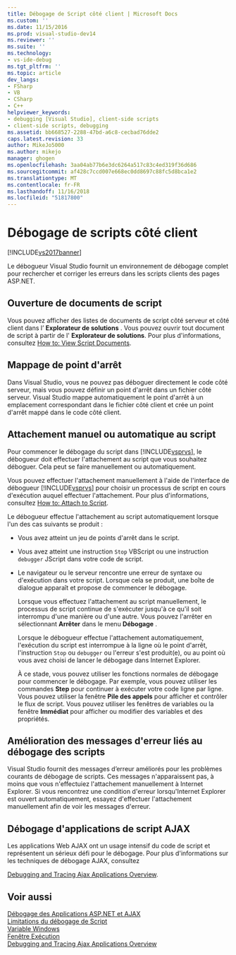 ```yaml
---
title: Débogage de Script côté client | Microsoft Docs
ms.custom: ''
ms.date: 11/15/2016
ms.prod: visual-studio-dev14
ms.reviewer: ''
ms.suite: ''
ms.technology:
- vs-ide-debug
ms.tgt_pltfrm: ''
ms.topic: article
dev_langs:
- FSharp
- VB
- CSharp
- C++
helpviewer_keywords:
- debugging [Visual Studio], client-side scripts
- client-side scripts, debugging
ms.assetid: bb668527-2288-47bd-a6c8-cecbad76dde2
caps.latest.revision: 33
author: MikeJo5000
ms.author: mikejo
manager: ghogen
ms.openlocfilehash: 3aa04ab77b6e3dc6264a517c83c4ed319f36d686
ms.sourcegitcommit: af428c7ccd007e668ec0dd8697c88fc5d8bca1e2
ms.translationtype: MT
ms.contentlocale: fr-FR
ms.lasthandoff: 11/16/2018
ms.locfileid: "51817800"
---
```

# <a name="client-side-script-debugging"></a>Débogage de scripts côté client
[!INCLUDE[vs2017banner](../includes/vs2017banner.md)]

Le débogueur Visual Studio fournit un environnement de débogage complet pour rechercher et corriger les erreurs dans les scripts clients des pages ASP.NET.  
  
## <a name="opening-script-documents"></a>Ouverture de documents de script  
 Vous pouvez afficher des listes de documents de script côté serveur et côté client dans l’ **Explorateur de solutions** . Vous pouvez ouvrir tout document de script à partir de l' **Explorateur de solutions**. Pour plus d'informations, consultez [How to: View Script Documents](../debugger/how-to-view-script-documents.md).  
  
## <a name="breakpoint-mapping"></a>Mappage de point d'arrêt  
 Dans Visual Studio, vous ne pouvez pas déboguer directement le code côté serveur, mais vous pouvez définir un point d'arrêt dans un fichier côté serveur. Visual Studio mappe automatiquement le point d'arrêt à un emplacement correspondant dans le fichier côté client et crée un point d'arrêt mappé dans le code côté client.  
  
## <a name="manually-or-automatically-attaching-to-script"></a>Attachement manuel ou automatique au script  
 Pour commencer le débogage du script dans [!INCLUDE[vsprvs](../includes/vsprvs-md.md)], le débogueur doit effectuer l'attachement au script que vous souhaitez déboguer. Cela peut se faire manuellement ou automatiquement.  
  
 Vous pouvez effectuer l'attachement manuellement à l'aide de l'interface de débogueur [!INCLUDE[vsprvs](../includes/vsprvs-md.md)] pour choisir un processus de script en cours d'exécution auquel effectuer l'attachement. Pour plus d'informations, consultez [How to: Attach to Script](../debugger/how-to-attach-to-script.md).  
  
 Le débogueur effectue l'attachement au script automatiquement lorsque l'un des cas suivants se produit :  
  
- Vous avez atteint un jeu de points d'arrêt dans le script.  
  
- Vous avez atteint une instruction `Stop` VBScript ou une instruction `debugger` JScript dans votre code de script.  
  
- Le navigateur ou le serveur rencontre une erreur de syntaxe ou d'exécution dans votre script. Lorsque cela se produit, une boîte de dialogue apparaît et propose de commencer le débogage.  
  
  Lorsque vous effectuez l'attachement au script manuellement, le processus de script continue de s'exécuter jusqu'à ce qu'il soit interrompu d'une manière ou d'une autre. Vous pouvez l'arrêter en sélectionnant **Arrêter** dans le menu **Débogage** .  
  
  Lorsque le débogueur effectue l'attachement automatiquement, l'exécution du script est interrompue à la ligne où le point d'arrêt, l'instruction `Stop` ou `debugger` ou l'erreur s'est produit(e), ou au point où vous avez choisi de lancer le débogage dans Internet Explorer.  
  
  À ce stade, vous pouvez utiliser les fonctions normales de débogage pour commencer le débogage. Par exemple, vous pouvez utiliser les commandes **Step** pour continuer à exécuter votre code ligne par ligne. Vous pouvez utiliser la fenêtre **Pile des appels** pour afficher et contrôler le flux de script. Vous pouvez utiliser les fenêtres de variables ou la fenêtre **Immédiat** pour afficher ou modifier des variables et des propriétés.  
  
## <a name="enhanced-error-messages-for-script-debugging"></a>Amélioration des messages d'erreur liés au débogage des scripts  
 Visual Studio fournit des messages d’erreur améliorés pour les problèmes courants de débogage de scripts. Ces messages n'apparaissent pas, à moins que vous n'effectuiez l'attachement manuellement à Internet Explorer. Si vous rencontrez une condition d'erreur lorsqu'Internet Explorer est ouvert automatiquement, essayez d'effectuer l'attachement manuellement afin de voir les messages d'erreur.  
  
## <a name="debugging-ajax-script-applications"></a>Débogage d'applications de script AJAX  
 Les applications Web AJAX ont un usage intensif du code de script et représentent un sérieux défi pour le débogage. Pour plus d'informations sur les techniques de débogage AJAX, consultez  
  
 [Debugging and Tracing Ajax Applications Overview](http://msdn.microsoft.com/library/92684ea0-7bb4-4a34-9203-3aa6394ce375).  
  
## <a name="see-also"></a>Voir aussi  
 [Débogage des Applications ASP.NET et AJAX](../debugger/debugging-aspnet-and-ajax-applications.md)   
 [Limitations du débogage de Script](../debugger/limitations-on-script-debugging.md)   
 [Variable Windows](http://msdn.microsoft.com/library/ce0a67f6-2502-4b7a-ba45-cc32f8aeba3e)   
 [Fenêtre Exécution](../ide/reference/immediate-window.md)   
 [Debugging and Tracing Ajax Applications Overview](http://msdn.microsoft.com/library/92684ea0-7bb4-4a34-9203-3aa6394ce375)



